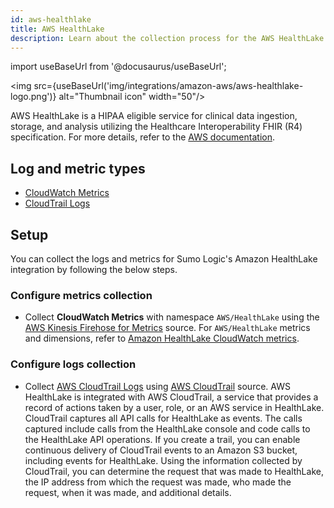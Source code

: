 ```yaml
---
id: aws-healthlake
title: AWS HealthLake
description: Learn about the collection process for the AWS HealthLake service.
---
```


import useBaseUrl from '@docusaurus/useBaseUrl';

<img src={useBaseUrl('img/integrations/amazon-aws/aws-healthlake-logo.png')} alt="Thumbnail icon" width="50"/>

AWS HealthLake is a HIPAA eligible service for clinical data ingestion, storage, and analysis utilizing the Healthcare Interoperability FHIR (R4) specification. For more details, refer to the [AWS documentation](https://docs.aws.amazon.com/healthlake/latest/devguide/what-is-amazon-health-lake.html).

## Log and metric types
* [CloudWatch Metrics](https://docs.aws.amazon.com/healthlake/latest/devguide/monitoring-cloudwatch.html)
* [CloudTrail Logs](https://docs.aws.amazon.com/healthlake/latest/devguide/logging-using-cloudtrail.html)

## Setup
You can collect the logs and metrics for Sumo Logic's Amazon HealthLake integration by following the below steps.

### Configure metrics collection
* Collect **CloudWatch Metrics** with namespace `AWS/HealthLake` using the [AWS Kinesis Firehose for Metrics](/docs/send-data/hosted-collectors/amazon-aws/aws-kinesis-firehose-metrics-source/) source. For `AWS/HealthLake` metrics and dimensions, refer to [Amazon HealthLake CloudWatch metrics](https://docs.aws.amazon.com/healthlake/latest/devguide/monitoring-cloudwatch.html).

### Configure logs collection
* Collect [AWS CloudTrail Logs](https://docs.aws.amazon.com/healthlake/latest/devguide/logging-using-cloudtrail.html) using [AWS CloudTrail](/docs/send-data/hosted-collectors/amazon-aws/aws-cloudtrail-source/) source. AWS HealthLake is integrated with AWS CloudTrail, a service that provides a record of actions taken by a user, role, or an AWS service in HealthLake. CloudTrail captures all API calls for HealthLake as events. The calls captured include calls from the HealthLake console and code calls to the HealthLake API operations. If you create a trail, you can enable continuous delivery of CloudTrail events to an Amazon S3 bucket, including events for HealthLake. Using the information collected by CloudTrail, you can determine the request that was made to HealthLake, the IP address from which the request was made, who made the request, when it was made, and additional details.